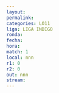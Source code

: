 ```yaml
---
layout: 
permalink: 
categories: LO11
liga: LIGA INDIGO
ronda: 
fecha: 
hora: 
match: 1
local: nnn
r1: 0
r2: 0
out: nnn
stream:
---
```

